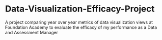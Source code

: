 # Data-Visualization-Efficacy-Project
A project comparing year over year metrics of data visualization views at Foundation Academy to evaluate the efficacy of my performance as a Data and Assessment Manager
